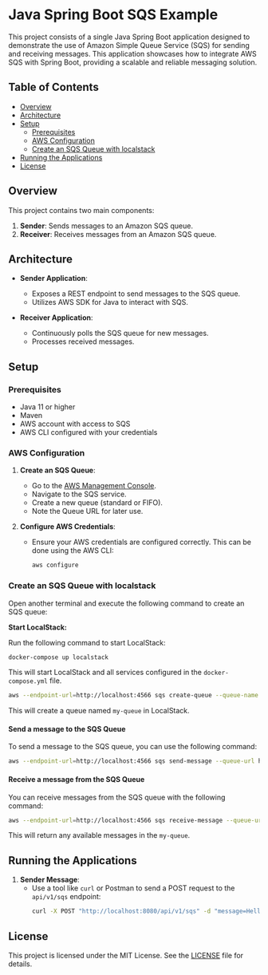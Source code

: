 # Java Spring Boot SQS Example
This project consists of a single Java Spring Boot application designed to demonstrate the use of Amazon Simple Queue Service (SQS) for sending and receiving messages. This application showcases how to integrate AWS SQS with Spring Boot, providing a scalable and reliable messaging solution.
## Table of Contents

- [Overview](#overview)
- [Architecture](#architecture)
- [Setup](#setup)
    - [Prerequisites](#prerequisites)
    - [AWS Configuration](#aws-configuration)
    - [Create an SQS Queue with localstack](#create-an-sqs-queue-with-localstack)
- [Running the Applications](#running-the-applications)
- [License](#license)

## Overview

This project contains two main components:

1. **Sender**: Sends messages to an Amazon SQS queue.
2. **Receiver**: Receives messages from an Amazon SQS queue.

## Architecture

- **Sender Application**:
    - Exposes a REST endpoint to send messages to the SQS queue.
    - Utilizes AWS SDK for Java to interact with SQS.

- **Receiver Application**:
    - Continuously polls the SQS queue for new messages.
    - Processes received messages.

## Setup

### Prerequisites

- Java 11 or higher
- Maven
- AWS account with access to SQS
- AWS CLI configured with your credentials

### AWS Configuration

1. **Create an SQS Queue**:
    - Go to the [AWS Management Console](https://aws.amazon.com/console/).
    - Navigate to the SQS service.
    - Create a new queue (standard or FIFO).
    - Note the Queue URL for later use.

2. **Configure AWS Credentials**:
    - Ensure your AWS credentials are configured correctly. This can be done using the AWS CLI:
      ```sh
      aws configure
      ```

### Create an SQS Queue with localstack

Open another terminal and execute the following command to create an SQS queue:

**Start LocalStack:**

Run the following command to start LocalStack:

   ```bash
   docker-compose up localstack
   ```

This will start LocalStack and all services configured in the `docker-compose.yml` file.


```bash
aws --endpoint-url=http://localhost:4566 sqs create-queue --queue-name my-queue
```

This will create a queue named `my-queue` in LocalStack.

#### Send a message to the SQS Queue

To send a message to the SQS queue, you can use the following command:

```bash
aws --endpoint-url=http://localhost:4566 sqs send-message --queue-url http://localhost:4566/000000000000/my-queue --message-body "My test message"
```

#### Receive a message from the SQS Queue

You can receive messages from the SQS queue with the following command:

```bash
aws --endpoint-url=http://localhost:4566 sqs receive-message --queue-url http://localhost:4566/000000000000/my-queue
```

This will return any available messages in the `my-queue`.
      
## Running the Applications

1. **Sender Message**:
    - Use a tool like `curl` or Postman to send a POST request to the `api/v1/sqs` endpoint:
      ```sh
      curl -X POST "http://localhost:8080/api/v1/sqs" -d "message=Hello World"
      ```

## License

This project is licensed under the MIT License. See the [LICENSE](LICENSE) file for details.
